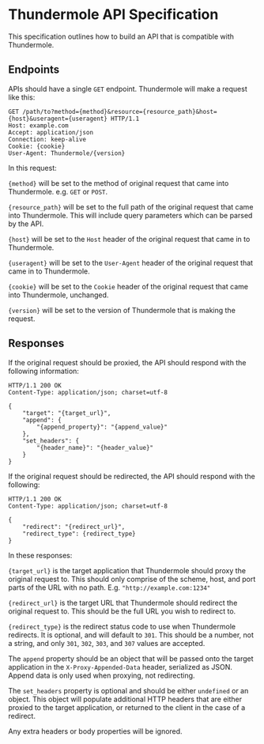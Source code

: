 
Thundermole API Specification
=============================

This specification outlines how to build an API that is compatible with Thundermole.


Endpoints
---------

APIs should have a single `GET` endpoint. Thundermole will make a request like this:

```
GET /path/to?method={method}&resource={resource_path}&host={host}&useragent={useragent} HTTP/1.1
Host: example.com
Accept: application/json
Connection: keep-alive
Cookie: {cookie}
User-Agent: Thundermole/{version}
```

In this request:

`{method}` will be set to the method of original request that came into Thundermole. e.g. `GET` or `POST`.

`{resource_path}` will be set to the full path of the original request that came into Thundermole. This will include query parameters which can be parsed by the API.

`{host}` will be set to the `Host` header of the original request that came in to Thundermole.

`{useragent}` will be set to the `User-Agent` header of the original request that came in to Thundermole.

`{cookie}` will be set to the `Cookie` header of the original request that came into Thundermole, unchanged.

`{version}` will be set to the version of Thundermole that is making the request.


Responses
---------

If the original request should be proxied, the API should respond with the following information:

```
HTTP/1.1 200 OK
Content-Type: application/json; charset=utf-8

{
    "target": "{target_url}",
    "append": {
        "{append_property}": "{append_value}"
    },
    "set_headers": {
        "{header_name}": "{header_value}"
    }
}
```

If the original request should be redirected, the API should respond with the following:

```
HTTP/1.1 200 OK
Content-Type: application/json; charset=utf-8

{
    "redirect": "{redirect_url}",
    "redirect_type": {redirect_type}
}
```

In these responses:

`{target_url}` is the target application that Thundermole should proxy the original request to. This should only comprise of the scheme, host, and port parts of the URL with no path. E.g. `"http://example.com:1234"`

`{redirect_url}` is the target URL that Thundermole should redirect the original request to. This should be the full URL you wish to redirect to.

`{redirect_type}` is the redirect status code to use when Thundermole redirects. It is optional, and will default to `301`. This should be a number, not a string, and only `301`, `302`, `303`, and `307` values are accepted.

The `append` property should be an object that will be passed onto the target application in the `X-Proxy-Appended-Data` header, serialized as JSON. Append data is only used when proxying, not redirecting.

The `set_headers` property is optional and should be either `undefined` or an object. This object will populate additional HTTP headers that are either proxied to the target application, or returned to the client in the case of a redirect.

Any extra headers or body properties will be ignored.
